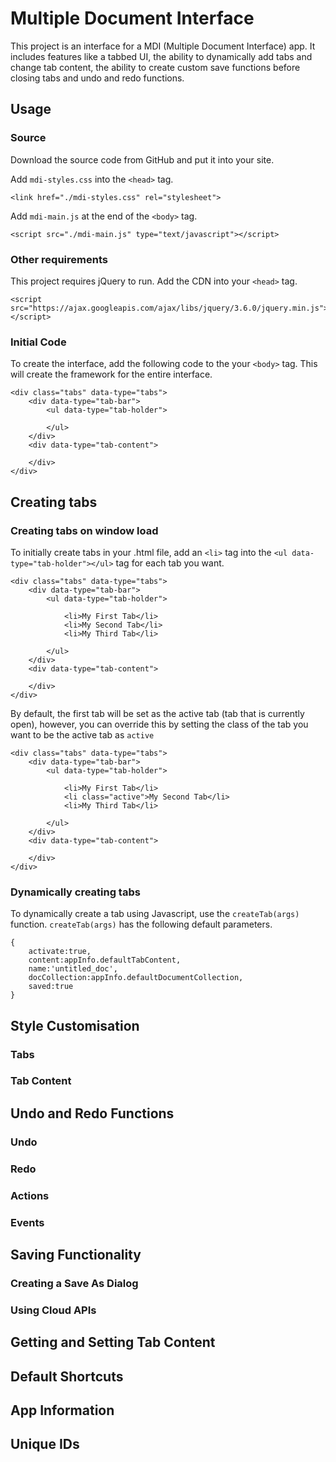 ﻿# Multiple Document Interface
This project is an interface for a MDI (Multiple Document Interface) app. It includes features like a tabbed UI, the ability to dynamically add tabs and change tab content, the ability to create custom save functions before closing tabs and undo and redo functions.

## Usage
### Source
Download the source code from GitHub and put it into your site.

Add `mdi-styles.css` into the `<head>` tag.
```
<link href="./mdi-styles.css" rel="stylesheet">
```

Add `mdi-main.js` at the end of the `<body>` tag.
```
<script src="./mdi-main.js" type="text/javascript"></script>
```

### Other requirements
This project requires jQuery to run. Add the CDN into your `<head>` tag.
```
<script src="https://ajax.googleapis.com/ajax/libs/jquery/3.6.0/jquery.min.js"></script>
```

### Initial Code
To create the interface, add the following code to the your `<body>` tag. This will create the framework for the entire interface.
```
<div class="tabs" data-type="tabs">
    <div data-type="tab-bar">
        <ul data-type="tab-holder">

        </ul>
    </div>
    <div data-type="tab-content">

    </div>
</div>
```


## Creating tabs
### Creating tabs on window load
To initially create tabs in your .html file, add  an `<li>` tag into the `<ul data-type="tab-holder"></ul>` tag for each tab you want.
```
<div class="tabs" data-type="tabs">
    <div data-type="tab-bar">
        <ul data-type="tab-holder">
        
            <li>My First Tab</li>
            <li>My Second Tab</li>
            <li>My Third Tab</li>
            
        </ul>
    </div>
    <div data-type="tab-content">

    </div>
</div>
```

By default, the first tab will be set as the active tab (tab that is currently open), however, you can override this by setting the class of the tab you want to be the active tab as `active`
```
<div class="tabs" data-type="tabs">
    <div data-type="tab-bar">
        <ul data-type="tab-holder">
        
            <li>My First Tab</li>
            <li class="active">My Second Tab</li>
            <li>My Third Tab</li>
            
        </ul>
    </div>
    <div data-type="tab-content">

    </div>
</div>
```


### Dynamically creating tabs
To dynamically create a tab using Javascript, use the `createTab(args)` function.
`createTab(args)` has the following default parameters.

```
{
    activate:true,
    content:appInfo.defaultTabContent,
    name:'untitled_doc',
    docCollection:appInfo.defaultDocumentCollection,
    saved:true
}
```


## Style Customisation
### Tabs

### Tab Content


## Undo and Redo Functions
### Undo

### Redo

### Actions

### Events


## Saving Functionality
### Creating a Save As Dialog

### Using Cloud APIs


## Getting and Setting Tab Content


## Default Shortcuts


## App Information


## Unique IDs







